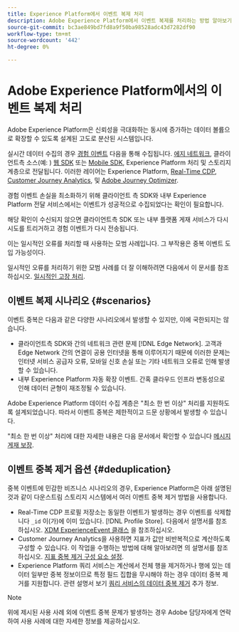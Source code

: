 ```yaml
---
title: Experience Platform에서 이벤트 복제 처리
description: Adobe Experience Platform에서 이벤트 복제를 처리하는 방법 알아보기
source-git-commit: bc3ae849bd7fd8a9f50ba98528adc43d7282df90
workflow-type: tm+mt
source-wordcount: '442'
ht-degree: 0%

---
```



# Adobe Experience Platform에서의 이벤트 복제 처리

Adobe Experience Platform은 신뢰성을 극대화하는 동시에 증가하는 데이터 볼륨으로 확장할 수 있도록 설계된 고도로 분산된 시스템입니다.

실시간 데이터 수집의 경우 [경험 이벤트](../xdm/classes/experienceevent.md) 다음을 통해 수집됩니다. [에지 네트워크](../web-sdk/home.md#edge-network), 클라이언트측 소스(예: ) [웹 SDK](../web-sdk/home.md) 또는 [Mobile SDK](https://developer.adobe.com/client-sdks/home/), Experience Platform 처리 및 스토리지 계층으로 전달됩니다. 이러한 레이어는 Experience Platform, [Real-Time CDP](../rtcdp/home.md), [Customer Journey Analytics](https://experienceleague.adobe.com/docs/analytics-platform/using/cja-overview/cja-overview.html?lang=ko), 및 [Adobe Journey Optimizer](https://experienceleague.adobe.com/docs/journey-optimizer/using/ajo-home.html).

경험 이벤트 손실을 최소화하기 위해 클라이언트 측 SDK와 내부 Experience Platform 전달 서비스에서는 이벤트가 성공적으로 수집되었다는 확인이 필요합니다.

해당 확인이 수신되지 않으면 클라이언트측 SDK 또는 내부 플랫폼 게재 서비스가 다시 시도를 트리거하고 경험 이벤트가 다시 전송됩니다.

이는 일시적인 오류를 처리할 때 사용하는 모범 사례입니다. 그 부작용은 중복 이벤트 도입 가능성이다.

일시적인 오류를 처리하기 위한 모범 사례를 더 잘 이해하려면 다음에서 이 문서를 참조하십시오. [일시적인 고장 처리](https://learn.microsoft.com/en-us/azure/architecture/best-practices/transient-faults).

## 이벤트 복제 시나리오 {#scenarios}

이벤트 중복은 다음과 같은 다양한 시나리오에서 발생할 수 있지만, 이에 국한되지는 않습니다.

* 클라이언트측 SDK와 간의 네트워크 관련 문제 [!DNL Edge Network]. 고객과 Edge Network 간의 연결이 공용 인터넷을 통해 이루어지기 때문에 이러한 문제는 인터넷 서비스 공급자 오류, 모바일 신호 손실 또는 기타 네트워크 오류로 인해 발생할 수 있습니다.
* 내부 Experience Platform 자동 확장 이벤트. 간혹 클라우드 인프라 변동성으로 인해 데이터 균형이 재조정될 수 있습니다.

Adobe Experience Platform 데이터 수집 계층은 &quot;최소 한 번 이상&quot; 처리를 지원하도록 설계되었습니다. 따라서 이벤트 중복은 제한적이고 드문 상황에서 발생할 수 있습니다.

&quot;최소 한 번 이상&quot; 처리에 대한 자세한 내용은 다음 문서에서 확인할 수 있습니다 [메시지 게재 보장](https://docs.confluent.io/kafka/design/delivery-semantics.html).

## 이벤트 중복 제거 옵션 {#deduplication}

중복 이벤트에 민감한 비즈니스 시나리오의 경우, Experience Platform은 아래 설명된 것과 같이 다운스트림 스토리지 시스템에서 여러 이벤트 중복 제거 방법을 사용합니다.

* Real-Time CDP 프로필 저장소는 동일한 이벤트가 발생하는 경우 이벤트를 삭제합니다 `_id` 이(가)에 이미 있습니다. [!DNL Profile Store]. 다음에서 설명서를 참조하십시오. [XDM ExperienceEvent 클래스](../xdm/classes/experienceevent.md) 을 참조하십시오.
* Customer Journey Analytics을 사용하면 지표가 값만 비반복적으로 계산하도록 구성할 수 있습니다. 이 작업을 수행하는 방법에 대해 알아보려면 의 설명서를 참조하십시오. [지표 중복 제거 구성 요소 설정](https://experienceleague.adobe.com/docs/analytics-platform/using/cja-dataviews/component-settings/metric-deduplication.html?lang=ko-KR).
* Experience Platform 쿼리 서비스는 계산에서 전체 행을 제거하거나 행에 있는 데이터 일부만 중복 정보이므로 특정 필드 집합을 무시해야 하는 경우 데이터 중복 제거를 지원합니다. 관련 설명서 보기 [쿼리 서비스의 데이터 중복 제거](../query-service/key-concepts/deduplication.md) 추가 정보.

>[!NOTE]
>
>위에 제시된 사용 사례 외에 이벤트 중복 문제가 발생하는 경우 Adobe 담당자에게 연락하여 사용 사례에 대한 자세한 정보를 제공하십시오.